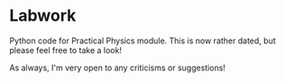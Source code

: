 # Labwork
Python code for Practical Physics module. This is now rather dated, but please feel free to take a look!

As always, I'm very open to any criticisms or suggestions!
